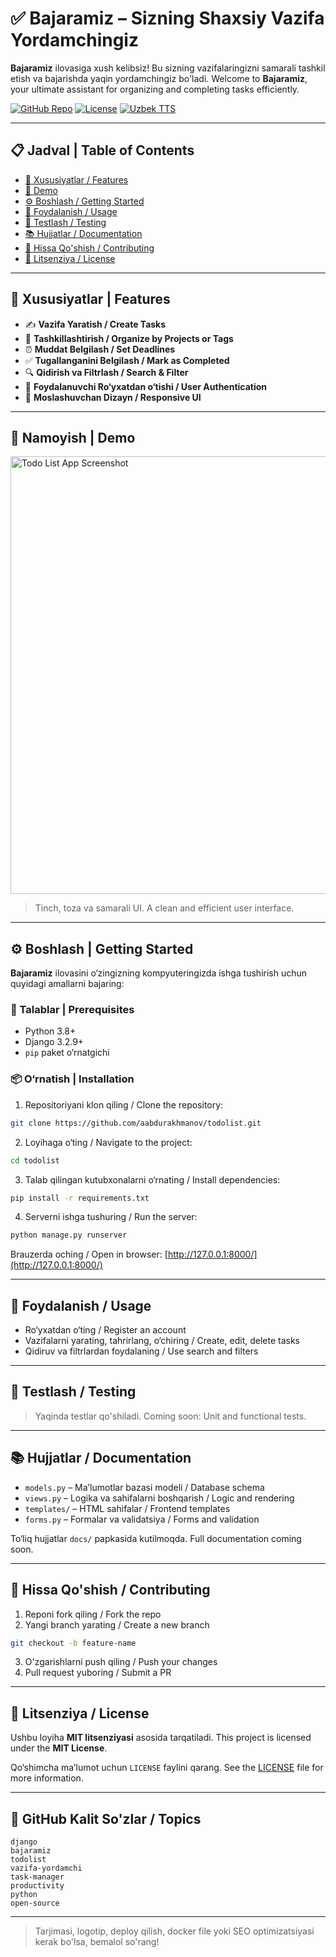 # ✅ Bajaramiz – Sizning Shaxsiy Vazifa Yordamchingiz

**Bajaramiz** ilovasiga xush kelibsiz! Bu sizning vazifalaringizni samarali tashkil etish va bajarishda yaqin yordamchingiz bo'ladi.
Welcome to **Bajaramiz**, your ultimate assistant for organizing and completing tasks efficiently.

[![GitHub Repo](https://img.shields.io/badge/GitHub-aabdurakhmanov-blue?style=flat&logo=github)](https://github.com/aabdurakhmanov)
[![License](https://img.shields.io/badge/License-MIT-green.svg?style=flat)](#license)
[![Uzbek TTS](https://img.shields.io/badge/Language-Uzbek-blueviolet?style=flat)](#features)

---

## 📋 Jadval | Table of Contents

* [🚀 Xususiyatlar / Features](#-xususiyatlar--features)
* [🎥 Demo](#-demo)
* [⚙️ Boshlash / Getting Started](#-boshlash--getting-started)
* [📌 Foydalanish / Usage](#-foydalanish--usage)
* [🧪 Testlash / Testing](#-testlash--testing)
* [📚 Hujjatlar / Documentation](#-hujjatlar--documentation)
* [🤝 Hissa Qo'shish / Contributing](#-hissa-qoshish--contributing)
* [📜 Litsenziya / License](#-litsenziya--license)

---

## 🚀 Xususiyatlar | Features

* ✍️ **Vazifa Yaratish / Create Tasks**
* 📂 **Tashkillashtirish / Organize by Projects or Tags**
* ⏰ **Muddat Belgilash / Set Deadlines**
* ✅ **Tugallanganini Belgilash / Mark as Completed**
* 🔍 **Qidirish va Filtrlash / Search & Filter**
* 🔐 **Foydalanuvchi Ro‘yxatdan o‘tishi / User Authentication**
* 📱 **Moslashuvchan Dizayn / Responsive UI**

---

## 🎥 Namoyish | Demo

<img src="Todo list app.jpg" alt="Todo List App Screenshot" width="700"/>

> Tinch, toza va samarali UI. A clean and efficient user interface.

---

## ⚙️ Boshlash | Getting Started

**Bajaramiz** ilovasini o‘zingizning kompyuteringizda ishga tushirish uchun quyidagi amallarni bajaring:

### 🧰 Talablar | Prerequisites

* Python 3.8+
* Django 3.2.9+
* `pip` paket o‘rnatgichi

### 📦 O‘rnatish | Installation

1. Repositoriyani klon qiling / Clone the repository:

```bash
git clone https://github.com/aabdurakhmanov/todolist.git
```

2. Loyihaga o‘ting / Navigate to the project:

```bash
cd todolist
```

3. Talab qilingan kutubxonalarni o‘rnating / Install dependencies:

```bash
pip install -r requirements.txt
```

4. Serverni ishga tushuring / Run the server:

```bash
python manage.py runserver
```

Brauzerda oching / Open in browser: [http://127.0.0.1:8000/](http://127.0.0.1:8000/)

---

## 📌 Foydalanish / Usage

* Ro‘yxatdan o‘ting / Register an account
* Vazifalarni yarating, tahrirlang, o‘chiring / Create, edit, delete tasks
* Qidiruv va filtrlardan foydalaning / Use search and filters

---

## 🧪 Testlash / Testing

> Yaqinda testlar qo'shiladi. Coming soon: Unit and functional tests.

---

## 📚 Hujjatlar / Documentation

* `models.py` – Ma’lumotlar bazasi modeli / Database schema
* `views.py` – Logika va sahifalarni boshqarish / Logic and rendering
* `templates/` – HTML sahifalar / Frontend templates
* `forms.py` – Formalar va validatsiya / Forms and validation

To‘liq hujjatlar `docs/` papkasida kutilmoqda. Full documentation coming soon.

---

## 🤝 Hissa Qo'shish / Contributing

1. Reponi fork qiling / Fork the repo
2. Yangi branch yarating / Create a new branch

```bash
git checkout -b feature-name
```

3. O'zgarishlarni push qiling / Push your changes
4. Pull request yuboring / Submit a PR

---

## 📜 Litsenziya / License

Ushbu loyiha **MIT litsenziyasi** asosida tarqatiladi.
This project is licensed under the **MIT License**.

Qo‘shimcha ma’lumot uchun `LICENSE` faylini qarang.
See the [LICENSE](./LICENSE) file for more information.

---

## 🌿 GitHub Kalit So'zlar / Topics

```
django
bajaramiz
todolist
vazifa-yordamchi
task-manager
productivity
python
open-source
```

---

> Tarjimasi, logotip, deploy qilish, docker file yoki SEO optimizatsiyasi kerak bo'lsa, bemalol so'rang!
